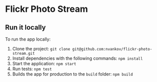 # Flickr Photo Stream

## Run it locally

To run the app locally:
1. Clone the project: ```git clone git@github.com:nvankov/flickr-photo-stream.git```
2. Install dependencies with the following commands: ```npm install```
3. Start the application: ```npm start```
4. Run tests: ```npm test```
5. Builds the app for production to the `build` folder: ```npm build```